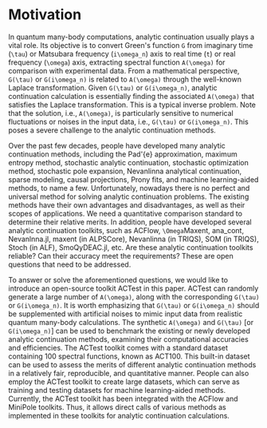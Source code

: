 # Motivation

In quantum many-body computations, analytic continuation usually plays a vital role. Its objective is to convert Green's function ``G`` from imaginary time (``\tau``) or Matsubara frequency (``i\omega_n``) axis to real time (``t``) or real frequency (``\omega``) axis, extracting spectral function ``A(\omega)`` for comparison with experimental data. From a mathematical perspective, ``G(\tau)`` or ``G(i\omega_n)`` is related to ``A(\omega)`` through the well-known Laplace transformation. Given ``G(\tau)`` or ``G(i\omega_n)``, analytic continuation calculation is essentially finding the associated ``A(\omega)`` that satisfies the Laplace transformation. This is a typical inverse problem. Note that the solution, i.e., ``A(\omega)``, is particularly sensitive to numerical fluctuations or noises in the input data, i.e., ``G(\tau)`` or ``G(i\omega_n)``. This poses a severe challenge to the analytic continuation methods.

Over the past few decades, people have developed many analytic continuation methods, including the Pad\'{e} approximation, maximum entropy method, stochastic analytic continuation, stochastic optimization method, stochastic pole expansion, Nevanlinna analytical continuation, sparse modeling, causal projections, Prony fits, and machine learning-aided methods, to name a few. Unfortunately, nowadays there is no perfect and universal method for solving analytic continuation problems. The existing methods have their own advantages and disadvantages, as well as their scopes of applications. We need a quantitative comparison standard to determine their relative merits. In addition, people have developed several analytic continuation toolkits, such as ACFlow, ``\Omega``Maxent, ana\_cont, Nevanlnna.jl, maxent (in ALPSCore), Nevanlinna (in TRIQS), SOM (in TRIQS), Stoch (in ALF), SmoQyDEAC.jl, etc. Are these analytic continuation toolkits reliable? Can their accuracy meet the requirements? These are open questions that need to be addressed.

To answer or solve the aforementioned questions, we would like to introduce an open-source toolkit ACTest in this paper. ACTest can randomly generate a large number of ``A(\omega)``, along with the corresponding ``G(\tau)`` or ``G(i\omega_n)``. It is worth emphasizing that ``G(\tau)`` or ``G(i\omega_n)`` should be supplemented with artificial noises to mimic input data from realistic quantum many-body calculations. The synthetic ``A(\omega)`` and ``G(\tau)`` [or ``G(i\omega_n)``] can be used to benchmark the existing or newly developed analytic continuation methods, examining their computational accuracies and efficiencies. The ACTest toolkit comes with a standard dataset containing 100 spectral functions, known as ACT100. This built-in dataset can be used to assess the merits of different analytic continuation methods in a relatively fair, reproducible, and quantitative manner. People can also employ the ACTest toolkit to create large datasets, which can serve as training and testing datasets for machine learning-aided methods. Currently, the ACTest toolkit has been integrated with the ACFlow and MiniPole toolkits. Thus, it allows direct calls of various methods as implemented in these toolkits for analytic continuation calculations.
